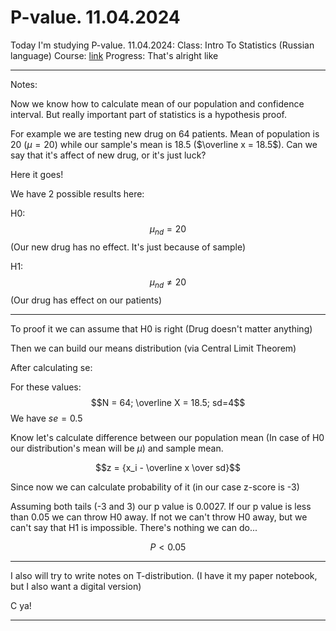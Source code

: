 # P-value. 11.04.2024
Today I'm studying P-value. 11.04.2024:
Class: Intro To Statistics (Russian language)
Course:  [link](https://stepik.org/course/76)
Progress: That's alright like
___
Notes:

Now we know how to calculate mean of our population and confidence interval.
But really important part of statistics is a hypothesis proof.

For example we are testing new drug on 64 patients. Mean of population is 20 ($\mu = 20$) while our sample's mean is 18.5 ($\overline x = 18.5$).
Can we say that it's affect of new drug, or it's just luck?

Here it goes!

We have 2 possible results here:

H0:
$$\mu_{nd} = 20$$
(Our new drug has no effect. It's just because of sample)

H1:
$$\mu_{nd} \ne 20$$
(Our drug has effect on our patients)
___

To proof it we can assume that H0 is right (Drug doesn't matter anything)

Then we can build our means distribution
(via Central Limit Theorem)

After calculating se:

For these values: 
$$N = 64; \overline X = 18.5; sd=4$$
We have  $se = 0.5$

Know let's calculate difference between our population mean (In case of H0 our distribution's mean will be $\mu$) and sample mean.

$$z = {x_i - \overline x \over sd}$$

Since now we can calculate probability of it (in our case z-score is -3)

Assuming both tails (-3 and 3) our p value is 0.0027.
If our p value is less than 0.05 we can throw H0 away. If not we can't throw H0 away, but we can't say that H1 is impossible. There's nothing we can do...

$$P < 0.05$$
___
I also will try to write notes on T-distribution. (I have it my paper notebook, but I also want a digital version)

C ya!
___
